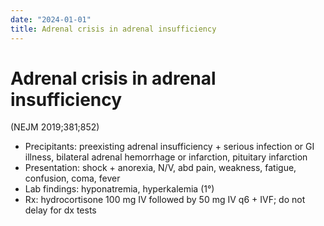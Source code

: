 ```yaml
---
date: "2024-01-01"
title: Adrenal crisis in adrenal insufficiency
---
```


# Adrenal crisis in adrenal insufficiency

(NEJM 2019;381;852)
* Precipitants: preexisting adrenal insufficiency + serious infection or GI illness, bilateral adrenal hemorrhage or infarction, pituitary infarction
* Presentation: shock + anorexia, N/V, abd pain, weakness, fatigue, confusion, coma, fever
* Lab findings: hyponatremia, hyperkalemia (1°)
* Rx: hydrocortisone 100 mg IV followed by 50 mg IV q6 + IVF; do not delay for dx tests

